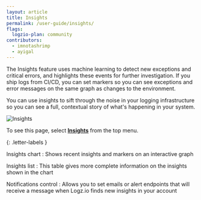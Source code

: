 ```yaml
---
layout: article
title: Insights
permalink: /user-guide/insights/
flags:
  logzio-plan: community
contributors:
  - imnotashrimp
  - ayigal
---
```


The Insights feature uses machine learning to detect new exceptions and critical errors, and highlights these events for further investigation. If you ship logs from CI/CD, you can set markers so you can see exceptions and error messages on the same graph as changes to the environment.

You can use insights to sift through the noise in your logging infrastructure so you can see a full, contextual story of what's happening in your system.  

![Insights]({{site.baseurl}}/images/insights/insights--insights-annotated.png)

To see this page, select [**Insights**](https://app.logz.io/#/dashboard/insights) from the top menu.

{: .letter-labels }

  Insights chart
  : Shows recent insights and markers on an interactive graph

  Insights list
  : This table gives more complete information on the insights shown in the chart

  Notifications control
  : Allows you to set emails or alert endpoints that will receive a message when Logz.io finds new insights in your account